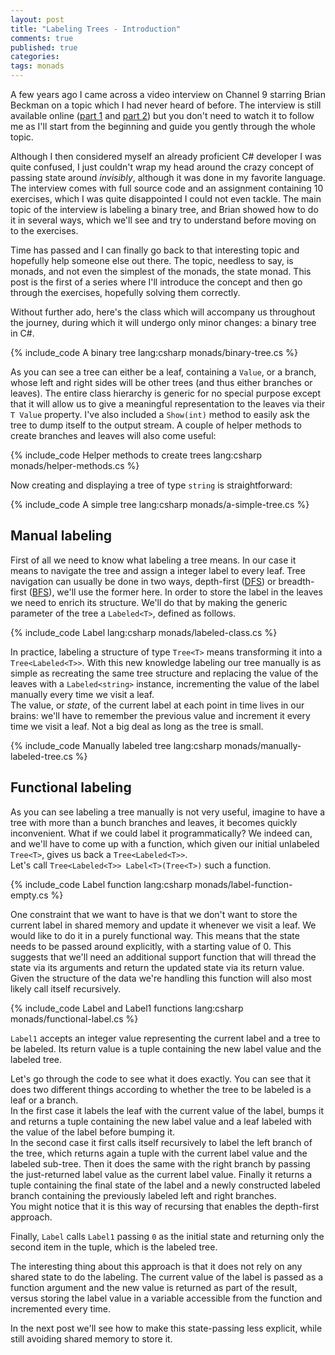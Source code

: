 ```yaml
---
layout: post
title: "Labeling Trees - Introduction"
comments: true
published: true
categories: 
tags: monads
---
```


A few years ago I came across a video interview on Channel 9 starring Brian Beckman on a topic which I had never heard of before. The interview is still available online ([part 1][bbp1] and [part 2][bbp2]) but you don't need to watch it to follow me as I'll start from the beginning and guide you gently through the whole topic.

Although I then considered myself an already proficient C# developer I was quite confused, I just couldn't wrap my head around the crazy concept of passing state around _invisibly_, although it was done in my favorite language. The interview comes with full source code and an assignment containing 10 exercises, which I was quite disappointed I could not even tackle. The main topic of the interview is labeling a binary tree, and Brian showed how to do it in several ways, which we'll see and try to understand before moving on to the exercises.

Time has passed and I can finally go back to that interesting topic and hopefully help someone else out there. The topic, needless to say, is monads, and not even the simplest of the monads, the state monad. This post is the first of a series where I'll introduce the concept and then go through the exercises, hopefully solving them correctly.

Without further ado, here's the class which will accompany us throughout the journey, during which it will undergo only minor changes: a binary tree in C#.

{% include_code A binary tree lang:csharp monads/binary-tree.cs %}

As you can see a tree can either be a leaf, containing a `Value`, or a branch, whose left and right sides will be other trees (and thus either branches or leaves). The entire class hierarchy is generic for no special purpose except that it will allow us to give a meaningful representation to the leaves via their `T Value` property. I've also included a `Show(int)` method to easily ask the tree to dump itself to the output stream. A couple of helper methods to create branches and leaves will also come useful:

{% include_code Helper methods to create trees lang:csharp monads/helper-methods.cs %}

Now creating and displaying a tree of type `string` is straightforward:

{% include_code A simple tree lang:csharp monads/a-simple-tree.cs %}

## Manual labeling

First of all we need to know what labeling a tree means. In our case it means to navigate the tree and assign a integer label to every leaf. Tree navigation can usually be done in two ways, depth-first ([DFS][dfs]) or breadth-first ([BFS][bfs]), we'll use the former here. In order to store the label in the leaves we need to enrich its structure. We'll do that by making the generic parameter of the tree a `Labeled<T>`, defined as follows.

{% include_code Label lang:csharp monads/labeled-class.cs %}

In practice, labeling a structure of type `Tree<T>` means transforming it into a `Tree<Labeled<T>>`. With this new knowledge labeling our tree manually is as simple as recreating the same tree structure and replacing the value of the leaves with a `Labeled<string>` instance, incrementing the value of the label manually every time we visit a leaf.  
The value, or _state_, of the current label at each point in time lives in our brains: we'll have to remember the previous value and increment it every time we visit a leaf. Not a big deal as long as the tree is small.

{% include_code Manually labeled tree lang:csharp monads/manually-labeled-tree.cs %}

## Functional labeling

As you can see labeling a tree manually is not very useful, imagine to have a tree with more than a bunch branches and leaves, it becomes quickly inconvenient. What if we could label it programmatically? We indeed can, and we'll have to come up with a function, which given our initial unlabeled `Tree<T>`, gives us back a `Tree<Labeled<T>>`.  
Let's call `Tree<Labeled<T>> Label<T>(Tree<T>)` such a function.

{% include_code Label function lang:csharp monads/label-function-empty.cs %}

One constraint that we want to have is that we don't want to store the current label in shared memory and update it whenever we visit a leaf. We would like to do it in a purely functional way. This means that the state needs to be passed around explicitly, with a starting value of 0. This suggests that we'll need an additional support function that will thread the state via its arguments and return the updated state via its return value.  
Given the structure of the data we're handling this function will also most likely call itself recursively.

{% include_code Label and Label1 functions lang:csharp monads/functional-label.cs %}

`Label1` accepts an integer value representing the current label and a tree to be labeled. Its return value is a tuple containing the new label value and the labeled tree. 

Let's go through the code to see what it does exactly. You can see that it does two different things according to whether the tree to be labeled is a leaf or a branch.  
In the first case it labels the leaf with the current value of the label, bumps it and returns a tuple containing the new label value and a leaf labeled with the value of the label before bumping it.  
In the second case it first calls itself recursively to label the left branch of the tree, which returns again a tuple with the current label value and the labeled sub-tree. Then it does the same with the right branch by passing the just-returned label value as the current label value. Finally it returns a tuple containing the final state of the label and a newly constructed labeled branch containing the previously labeled left and right branches.  
You might notice that it is this way of recursing that enables the depth-first approach.

Finally, `Label` calls `Label1` passing `0` as the initial state and returning only the second item in the tuple, which is the labeled tree.

The interesting thing about this approach is that it does not rely on any shared state to do the labeling. The current value of the label is passed as a function argument and the new value is returned as part of the result, versus storing the label value in a variable accessible from the function and incremented every time.

In the next post we'll see how to make this state-passing less explicit, while still avoiding shared memory to store it.

[bbp1]: http://channel9.msdn.com/Shows/Going+Deep/Brian-Beckman-The-Zen-of-Expressing-State-The-State-Monad
[bbp2]: http://channel9.msdn.com/shows/Going+Deep/Brian-Beckman-The-Zen-of-Stateless-State-The-State-Monad-Part-2
[dfs]: http://en.wikipedia.org/wiki/Depth-first_search
[bfs]: http://en.wikipedia.org/wiki/Breadth-first_search